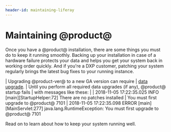 ```yaml
---
header-id: maintaining-liferay
---
```


# Maintaining @product@

Once you have a @product@ installation, there are some things you must do to
keep it running smoothly. Backing up your installation in case of a hardware
failure protects your data and helps you get your system back in working order
quickly. And if you're a DXP customer, patching your system regularly brings the
latest bug fixes to your running instance.

| Upgrading @product-ver@ to a new GA version can require
| [data upgrade](/docs/7-1/deploy/-/knowledge_base/d/upgrading-to-liferay-71).
| Until you perform all required data upgrades (if any), @product@ startup fails
| with messages like these:
| 
|     2018-11-05 17:22:35.025 INFO  [main][StartupHelper:72] There are no patches installed
|     You must first upgrade to @product@ 7101
|     2018-11-05 17:22:35.098 ERROR [main][MainServlet:277] java.lang.RuntimeException: You must first upgrade to @product@ 7101

Read on to learn about how to keep your system running well. 
